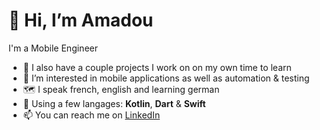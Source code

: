 # 👋 Hi, I’m Amadou
I'm a Mobile Engineer
- 🌱 I also have a couple projects I work on on my own time to learn
- 👀 I’m interested in mobile applications as well as automation & testing 
- :world_map: I speak french, english and learning german
- :book: Using a few langages: **Kotlin**, **Dart** & **Swift**
- 📫 You can reach me on [LinkedIn](https://www.linkedin.com/in/amadougaye-ciss%C3%A9/)

<!---
amadoug2g/amadoug2g is a ✨ special ✨ repository because its `README.md` (this file) appears on your GitHub profile.
You can click the Preview link to take a look at your changes.
--->
